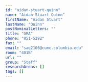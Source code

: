 ```yaml
---
id: "aidan-stuart-quinn"
name: "Aidan Stuart Quinn"
firstName: "Aidan Stuart"
lastName: "Quinn"
postNominalLetters: ""
title: "GRA"
phone: "851-5292"
fax: ""
email: "saq2106@cumc.columbia.edu"
room: "401B"
url: ""
group: "Staff"
researchAreas: []
tags: []
---
```

